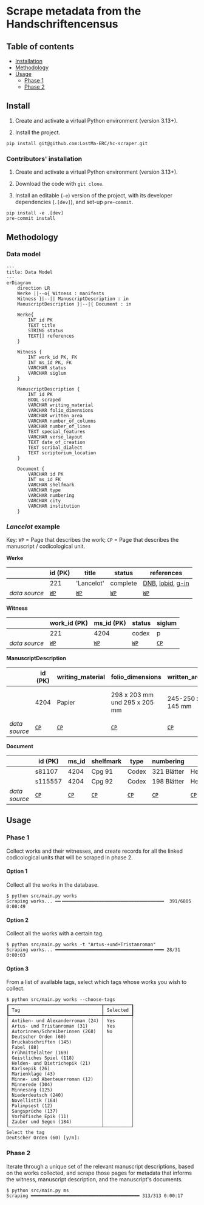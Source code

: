 # Scrape metadata from the Handschriftencensus

## Table of contents

- [Installation](#install)
- [Methodology](#methodology)
- [Usage](#usage)
    - [Phase 1](#phase-1)
    - [Phase 2](#phase-2)

## Install

1. Create and activate a virtual Python environment (version 3.13+).

2. Install the project.

```
pip install git@github.com:LostMa-ERC/hc-scraper.git
```

### Contributors' installation

1. Create and activate a virtual Python environment (version 3.13+).

2. Download the code with `git clone`.

3. Install an editable (`-e`) version of the project, with its developer dependencies (`.[dev]`), and set-up `pre-commit`.

```
pip install -e .[dev]
pre-commit install
```

## Methodology

### Data model

```mermaid
---
title: Data Model
---
erDiagram
    direction LR
    Werke ||--o{ Witness : manifests
    Witness }|--|| ManuscriptDescription : in
    ManuscriptDescription }|--|{ Document : in

    Werke{
        INT id PK
        TEXT title
        STRING status
        TEXT[] references
    }

    Witness {
        INT work_id PK, FK
        INT ms_id PK, FK
        VARCHAR status
        VARCHAR siglum
    }

    ManuscriptDescription {
        INT id PK
        BOOL scraped
        VARCHAR writing_material
        VARCHAR folio_dimensions
        VARCHAR written_area
        VARCHAR number_of_columns
        VARCHAR number_of_lines
        TEXT special_features
        VARCHAR verse_layout
        TEXT date_of_creation
        TEXT scribal_dialect
        TEXT scriptorium_location
    }

    Document {
        VARCHAR id PK
        INT ms_id FK
        VARCHAR shelfmark
        VARCHAR type
        VARCHAR numbering
        VARCHAR city
        VARCHAR institution
    }
```

### _Lancelot_ example

Key: `WP` = Page that describes the work; `CP` = Page that describes the manuscript / codicological unit.

**Werke**

||id (PK)|title|status|references|
|--|--|--|--|--|
||221|'Lancelot'|complete|[DNB](https://portal.dnb.de/opac.htm?query=nid%3D4074015-8&method=simpleSearch&cqlMode=true), [lobid](https://lobid.org/gnd/4074015-8), [g-in](https://www.germanistik-im-netz.de/suchergebnisse/?q=4074015-8)
|_data source_|[`WP`](https://handschriftencensus.de/werke/221)|[`WP`](https://handschriftencensus.de/werke/221)|[`WP`](https://handschriftencensus.de/werke/221)|[`WP`](https://handschriftencensus.de/werke/221)|

**Witness**

||work_id (PK)|ms_id (PK)|status|siglum|
|--|--|--|--|--|
||221|4204|codex|p|
|_data source_|[`WP`](https://handschriftencensus.de/werke/221)|[`WP`](https://handschriftencensus.de/werke/221)|[`WP`](https://handschriftencensus.de/werke/221)|[`CP`](https://handschriftencensus.de/4204)|

**ManuscriptDescription**

||id (PK)|writing_material|folio_dimensions|written_area|number_of_columns|number_of_lines|special_features|verse_layout|date_of_creation|scribal_dialect|scriptorium_location|
|--|--|--|--|--|--|--|--|--|--|--|--|
||4204|Papier|298 x 203 mm und 295 x 205 mm|245-250 x 145 mm|1|36-48|Namenseintrag ([b], Vorsatzblatt): Johan Doringk||2. Viertel 16. Jh. (Zimmermann S. 222, 223)|südrheinfrk. mit mittelfrk. Schreibeigentümlichkeiten (Zimmermann S. 222, 223)|
|_data source_|[`CP`](https://handschriftencensus.de/4204)|[`CP`](https://handschriftencensus.de/4204)|[`CP`](https://handschriftencensus.de/4204)|[`CP`](https://handschriftencensus.de/4204)|[`CP`](https://handschriftencensus.de/4204)|[`CP`](https://handschriftencensus.de/4204)|[`CP`](https://handschriftencensus.de/4204)|[`CP`](https://handschriftencensus.de/4204)|[`CP`](https://handschriftencensus.de/4204)|[`CP`](https://handschriftencensus.de/4204)|[`CP`](https://handschriftencensus.de/4204)|

**Document**

||id (PK)|ms_id|shelfmark|type|numbering|city|institution|
|--|--|--|--|--|--|--|--|
||s81107|4204|Cpg 91|Codex|321 Blätter|Heidelberg|Universitätsbibl.|
||s115557|4204|Cpg 92|Codex|198 Blätter|Heidelberg|Universitätsbibl.|
|_data source_|[`CP`](https://handschriftencensus.de/4204)|[`CP`](https://handschriftencensus.de/4204)|[`CP`](https://handschriftencensus.de/4204)|[`CP`](https://handschriftencensus.de/4204)|[`CP`](https://handschriftencensus.de/4204)|[`CP`](https://handschriftencensus.de/4204)|[`CP`](https://handschriftencensus.de/4204)|

## Usage

### Phase 1

Collect works and their witnesses, and create records for all the linked codicological units that will be scraped in phase 2.

#### Option 1

Collect all the works in the database.

```
$ python src/main.py works
Scraping works... ━━╺━━━━━━━━━━━━━━━━━━━━━━━━━━━━━━━━━━━━━  391/6805 0:00:49
```

#### Option 2

Collect all the works with a certain tag.

```console
$ python src/main.py works -t "Artus-+und+Tristanroman"
Scraping works... ━━━━━━━━━━━━━━━━━━━━━━━━━━━━━━━━━━━━╺━━━ 28/31 0:00:03
```

#### Option 3

From a list of available tags, select which tags whose works you wish to collect.

```console
$ python src/main.py works --choose-tags
┏━━━━━━━━━━━━━━━━━━━━━━━━━━━━━━━━━━┳━━━━━━━━━━┓
┃ Tag                              ┃ Selected ┃
┡━━━━━━━━━━━━━━━━━━━━━━━━━━━━━━━━━━╇━━━━━━━━━━┩
│ Antiken- und Alexanderroman (24) │ Yes      │
│ Artus- und Tristanroman (31)     │ Yes      │
│ Autorinnen/Schreiberinnen (268)  │ No       │
│ Deutscher Orden (60)             │          │
│ Druckabschriften (145)           │          │
│ Fabel (88)                       │          │
│ Frühmittelalter (169)            │          │
│ Geistliches Spiel (118)          │          │
│ Helden- und Dietrichepik (21)    │          │
│ Karlsepik (26)                   │          │
│ Marienklage (43)                 │          │
│ Minne- und Abenteuerroman (12)   │          │
│ Minnerede (304)                  │          │
│ Minnesang (125)                  │          │
│ Niederdeutsch (240)              │          │
│ Novellistik (164)                │          │
│ Palimpsest (12)                  │          │
│ Sangsprüche (137)                │          │
│ Vorhöfische Epik (11)            │          │
│ Zauber und Segen (184)           │          │
└──────────────────────────────────┴──────────┘
Select the tag
Deutscher Orden (60) [y/n]:
```

### Phase 2

Iterate through a unique set of the relevant manuscript descriptions, based on the works collected, and scrape those pages for metadata that informs the witness, manuscript description, and the manuscript's documents.

```console
$ python src/main.py ms
Scraping ━━━━━━━━━━━━━━━━━━━━━━━━━━━━━━━━━━━━━━━━ 313/313 0:00:17
```
